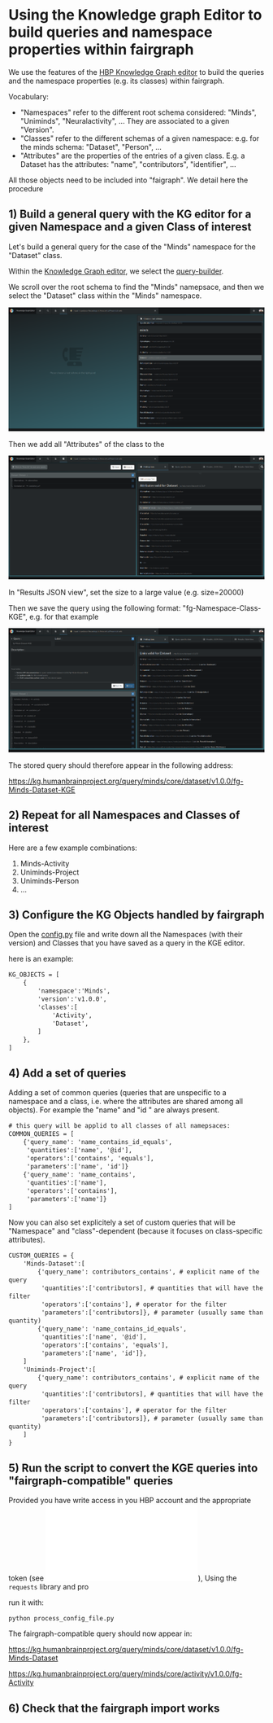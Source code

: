 # Using the Knowledge graph Editor to build queries and namespace properties within fairgraph

We use the features of the [HBP Knowledge Graph editor](https://kg.humanbrainproject.org/editor) to build the queries and the namespace properties (e.g. its classes) within fairgraph.

Vocabulary:

- "Namespaces" refer to the different root schema considered: "Minds", "Uniminds", "Neuralactivity", ... They are associated to a given "Version".
- "Classes" refer to the different schemas of a given namespace: e.g. for the minds schema: "Dataset", "Person", ...
 - "Attributes" are the properties of the entries of a given class. E.g. a Dataset has the attributes: "name", "contributors", "identifier", ...
 
All those objects need to be included into "faigraph". We detail here the procedure 

 
## 1) Build a general query with the KG editor for a given Namespace and a given Class of interest

Let's build a general query for the case of the "Minds" namespace for the "Dataset" class.

Within the [Knowledge Graph editor](https://kg.humanbrainproject.org/editor), we select the [query-builder](https://kg.humanbrainproject.org/editor/query-builder).

We scroll over the root schema to find the "Minds" namepsace, and then we select the "Dataset" class within the "Minds" namespace.

![Screenshot of the KGE](doc/KGE-screenshot-1.png)

Then we add all "Attributes" of the class to the 

![Screenshot of the KGE](doc/KGE-screenshot-2.png)

In "Results JSON view", set the size to a large value (e.g. size=20000)

Then we save the query using the following format:
"fg-Namespace-Class-KGE", e.g. for that example

![Screenshot of the KGE](doc/KGE-screenshot-3.png)

The stored query should therefore appear in the following address:

https://kg.humanbrainproject.org/query/minds/core/dataset/v1.0.0/fg-Minds-Dataset-KGE

## 2) Repeat for all Namespaces and Classes of interest

Here are a few example combinations:

1. Minds-Activity
2. Uniminds-Project
3. Uniminds-Person
4. ...

## 3) Configure the KG Objects handled by fairgraph

Open the [config.py](./config.py) file and write down all the Namespaces (with their version) and Classes that you have saved as a query in the KGE editor.

here is an example:
```
KG_OBJECTS = [
    {
        'namespace':'Minds',
        'version':'v1.0.0',
        'classes':[
            'Activity',
            'Dataset',
        ]
 	},
]
```


## 4) Add a set of queries

Adding a set of common queries (queries that are unspecific to a namespace and a class, i.e. where the attributes are shared among all objects). For example the "name" and "id " are always present. 

```
# this query will be applid to all classes of all namepsaces:
COMMON_QUERIES = [
    {'query_name': 'name_contains_id_equals',
     'quantities':['name', '@id'],
     'operators':['contains', 'equals'],
     'parameters':['name', 'id']}
    {'query_name': 'name_contains',
     'quantities':['name'],
     'operators':['contains'],
     'parameters':['name']}
]
```

Now you can also set explicitely a set of custom queries that will be "Namespace" and "class"-dependent (because it focuses on class-specific attributes). 

```
CUSTOM_QUERIES = {
    'Minds-Dataset':[
        {'query_name': contributors_contains', # explicit name of the query
         'quantities':['contributors], # quantities that will have the filter
         'operators':['contains'], # operator for the filter
         'parameters':['contributors]}, # parameter (usually same than quantity)
        {'query_name': 'name_contains_id_equals',
         'quantities':['name', '@id'],
         'operators':['contains', 'equals'],
         'parameters':['name', 'id']},
    ]
    'Uniminds-Project':[
        {'query_name': contributors_contains', # explicit name of the query
         'quantities':['contributors], # quantities that will have the filter
         'operators':['contains'], # operator for the filter
         'parameters':['contributors]}, # parameter (usually same than quantity)
    ]
}
```

## 5) Run the script to convert the KGE queries into "fairgraph-compatible" queries

Provided you have write access in you HBP account and the appropriate token (see ![fairgraph manual](../README.md)), Using the `requests` library and pro

run it with:

```
python process_config_file.py 
```

The fairgraph-compatible query should now appear in:

https://kg.humanbrainproject.org/query/minds/core/dataset/v1.0.0/fg-Minds-Dataset

https://kg.humanbrainproject.org/query/minds/core/activity/v1.0.0/fg-Activity


## 6) Check that the fairgraph import works
